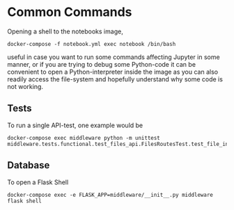 # Common Commands

Opening a shell to the notebooks image,

    docker-compose -f notebook.yml exec notebook /bin/bash

useful in case you want to run some commands affecting Jupyter
in some manner, or if you are trying to debug some Python-code
it can be convenient to open a Python-interpreter inside the
image as you can also readily access the file-system and
hopefully understand why some code is not working.

## Tests

To run a single API-test, one example would be

    docker-compose exec middleware python -m unittest middleware.tests.functional.test_files_api.FilesRoutesTest.test_file_info_route_for_file_that_does_not_exist

## Database

To open a Flask Shell

    docker-compose exec -e FLASK_APP=middleware/__init__.py middleware flask shell

